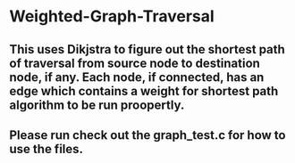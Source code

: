 # Weighted-Graph-Traversal

## This uses Dikjstra to figure out the shortest path of traversal from source node to destination node, if any. Each node, if connected, has an edge which contains a weight for shortest path algorithm to be run proopertly. 

## Please run check out the graph_test.c for how to use the files.
